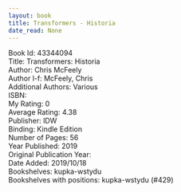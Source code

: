 ```yaml
---
layout: book
title: Transformers - Historia
date_read: None
---
```


Book Id: 43344094<br />
Title: Transformers: Historia<br />
Author: Chris McFeely<br />
Author l-f: McFeely, Chris<br />
Additional Authors: Various<br />
ISBN: <br />
My Rating: 0<br />
Average Rating: 4.38<br />
Publisher: IDW<br />
Binding: Kindle Edition<br />
Number of Pages: 56<br />
Year Published: 2019<br />
Original Publication Year: <br />
Date Added: 2019/10/18<br />
Bookshelves: kupka-wstydu<br />
Bookshelves with positions: kupka-wstydu (#429)<br />


